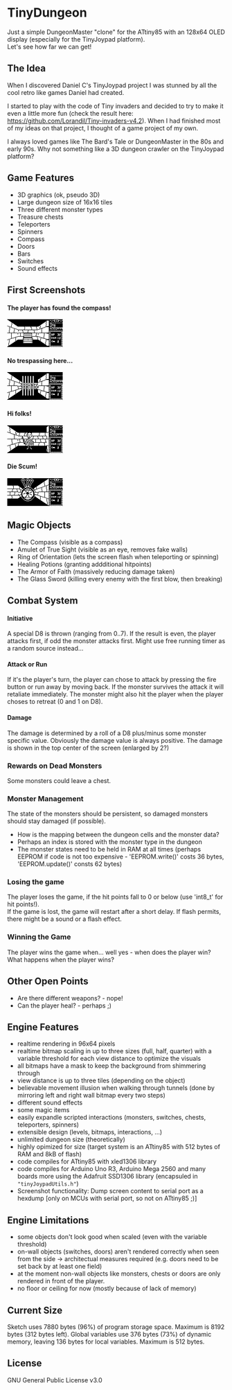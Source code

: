 # TinyDungeon

Just a simple DungeonMaster "clone" for the ATtiny85 with an 128x64 OLED display (especially for the TinyJoypad platform).<br>
Let's see how far we can get!

## The Idea
When I discovered Daniel C's TinyJoypad project I was stunned by all the cool retro like
games Daniel had created. 

I started to play with the code of Tiny invaders and decided to try to make it even a little more fun (check the result here: https://github.com/Lorandil/Tiny-invaders-v4.2).
When I had finished most of my ideas on that project, I thought of a game project of my own.

I always loved games like The Bard's Tale or DungeonMaster in the 80s and early 90s.
Why not something like a 3D dungeon crawler on the TinyJoypad platform?

## Game Features
* 3D graphics (ok, pseudo 3D)
* Large dungeon size of 16x16 tiles
* Three different monster types
* Treasure chests
* Teleporters
* Spinners
* Compass
* Doors
* Bars
* Switches
* Sound effects

## First Screenshots
#### The player has found the compass!
![Oh, I see!](https://github.com/Lorandil/TinyDungeon/blob/main/screenshots/compass_found!.png)

#### No trespassing here...
![Tunnel is blocked](https://github.com/Lorandil/TinyDungeon/blob/main/screenshots/the_tunnel_is_blocked.png)

#### Hi folks!
![Meet Joey!](https://github.com/Lorandil/TinyDungeon/blob/main/screenshots/meet_Joey!.png)

#### Die Scum!
![The Boss](https://github.com/Lorandil/TinyDungeon/blob/main/screenshots/the_boss.png)

## Magic Objects
* The Compass (visible as a compass)
* Amulet of True Sight (visible as an eye, removes fake walls)
* Ring of Orientation (lets the screen flash when teleporting or spinning)
* Healing Potions (granting addditional hitpoints)
* The Armor of Faith (massively reducing damage taken)
* The Glass Sword (killing every enemy with the first blow, then breaking)

## Combat System

#### Initiative
A special D8 is thrown (ranging from 0..7). If the result is even, the player attacks first, if odd the monster attacks first.
Might use free running timer as a random source instead...

#### Attack or Run
If it's the player's turn, the player can chose to attack by pressing the fire button or run away by moving back.
If the monster survives the attack it will retaliate immediately.
The monster might also hit the player when the player choses to retreat (0 and 1 on D8).

#### Damage
The damage is determined by a roll of a D8 plus/minus some monster specific value. 
Obviously the damage value is always positive.
The damage is shown in the top center of the screen (enlarged by 2?)

### Rewards on Dead Monsters
Some monsters could leave a chest.

### Monster Management
The state of the monsters should be persistent, so damaged monsters should stay damaged (if possible).
* How is the mapping between the dungeon cells and the monster data?
* Perhaps an index is stored with the monster type in the dungeon
* The monster states need to be held in RAM at all times (perhaps EEPROM if code is not too expensive - 'EEPROM.write()' costs 36 bytes, 'EEPROM.update()' consts 62 bytes)

### Losing the game
The player loses the game, if the hit points fall to 0 or below (use 'int8_t' for hit points!).<br>
If the game is lost, the game will restart after a short delay.
If flash permits, there might be a sound or a flash effect.

### Winning the Game
The player wins the game when... well yes - when does the player win?<br>
What happens when the player wins?

## Other Open Points
* Are there different weapons? - nope!
* Can the player heal? - perhaps ;)

## Engine Features
* realtime rendering in 96x64 pixels
* realtime bitmap scaling in up to three sizes (full, half, quarter) with a variable threshold for each view distance to optimize the visuals
* all bitmaps have a mask to keep the background from shimmering through
* view distance is up to three tiles (depending on the object)
* believable movement illusion when walking through tunnels (done by mirroring left and right wall bitmap every two steps)
* different sound effects
* some magic items
* easily expandle scripted interactions (monsters, switches, chests, teleporters, spinners)
* extensible design (levels, bitmaps, interactions, ...)
* unlimited dungeon size (theoretically)
* highly opimized for size (target system is an ATtiny85 with 512 bytes of RAM and 8kB of flash)
* code compiles for ATtiny85 with xled1306 library
* code compiles for Arduino Uno R3, Arduino Mega 2560 and many boards more using the Adafruit SSD1306 library (encapsuled in `"tinyJoypadUtils.h"`)
* Screenshot functionality: Dump screen content to serial port as a hexdump
  [only on MCUs with serial port, so not on ATtiny85 ;)]

## Engine Limitations
* some objects don't look good when scaled (even with the variable threshold)
* on-wall objects (switches, doors) aren't rendered correctly when seen from the side -> architectual measures required (e.g. doors need to be set back by at least one field)
* at the moment non-wall objects like monsters, chests or doors are only rendered in front of the player.
* no floor or ceiling for now (mostly because of lack of memory)

## Current Size
Sketch uses 7880 bytes (96%) of program storage space. Maximum is 8192 bytes (312 bytes left).
Global variables use 376 bytes (73%) of dynamic memory, leaving 136 bytes for local variables. Maximum is 512 bytes.

## License
GNU General Public License v3.0

